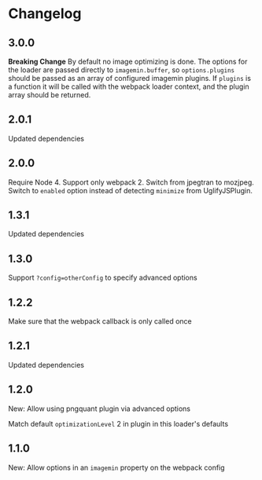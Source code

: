 # Changelog

## 3.0.0

**Breaking Change** By default no image optimizing is done. The options for the loader are passed directly to `imagemin.buffer`, so `options.plugins` should be passed as an array of configured imagemin plugins. If `plugins` is a function it will be called with the webpack loader context, and the plugin array should be returned.

## 2.0.1

Updated dependencies

## 2.0.0

Require Node 4. Support only webpack 2. Switch from jpegtran to mozjpeg.
Switch to `enabled` option instead of detecting `minimize` from UglifyJSPlugin.

## 1.3.1

Updated dependencies

## 1.3.0

Support `?config=otherConfig` to specify advanced options

## 1.2.2

Make sure that the webpack callback is only called once

## 1.2.1

Updated dependencies

## 1.2.0

New: Allow using pngquant plugin via advanced options

Match default `optimizationLevel` 2 in plugin in this loader's defaults

## 1.1.0

New: Allow options in an `imagemin` property on the webpack config
